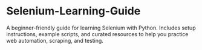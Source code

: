 # Selenium-Learning-Guide
A beginner-friendly guide for learning Selenium with Python. Includes setup instructions, example scripts, and curated resources to help you practice web automation, scraping, and testing.
